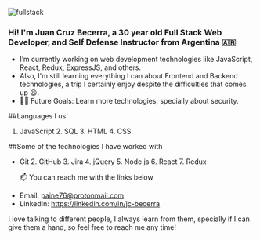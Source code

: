 ![fullstack](https://ibb.co/mCnf96r)

### Hi! I'm Juan Cruz Becerra, a 30 year old Full Stack Web Developer, and Self Defense Instructor from Argentina 🇦🇷

* I’m currently working on web development technologies like JavaScript, React, Redux, ExpressJS, and others.
* Also, I'm still learning everything I can about Frontend and Backend technologies, a trip I certainly enjoy despite the difficulties that comes up 😆.
* 💪🏼 Future Goals: Learn more technologies, specially about security.

##Languages I us`

1. JavaScript 2. SQL 3. HTML 4. CSS

##Some of the technologies I have worked with

 - Git 2. GitHub 3. Jira 4. jQuery 5. Node.js 6. React 7. Redux

    📫 You can reach me with the links below

* Email: paine76@protonmail.com
* LinkedIn: https://linkedin.com/in/jc-becerra


I love talking to different people, I always learn from them, specially if I can give them a hand, so feel free to reach me any time!

